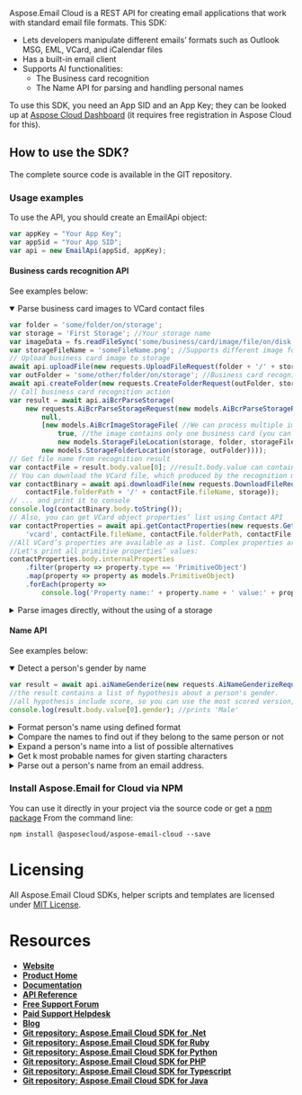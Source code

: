 ﻿Aspose.Email Cloud is a REST API for creating email applications that work with standard email file formats. This SDK:
- Lets developers manipulate different emails’ formats such as Outlook MSG, EML, VCard, and iCalendar files
- Has a built-in email client
- Supports AI functionalities:
    - The Business card recognition
    - The Name API for parsing and handling personal names

To use this SDK, you need an App SID and an App Key; they can be looked up at [Aspose Cloud Dashboard](https://dashboard.aspose.cloud/#/apps) (it requires free registration in Aspose Cloud for this).

## How to use the SDK?
The complete source code is available in the GIT repository.

### Usage examples
To use the API, you should create an EmailApi object:
```typescript
var appKey = "Your App Key";
var appSid = "Your App SID";
var api = new EmailApi(appSid, appKey);
```

#### Business cards recognition API
See examples below:

<details open>
    <summary>Parse business card images to VCard contact files</summary>

```typescript
var folder = 'some/folder/on/storage';
var storage = 'First Storage'; //Your storage name
var imageData = fs.readFileSync('some/business/card/image/file/on/disk');
var storageFileName = 'someFileName.png'; //Supports different image formats: PNG, JPEG, BMP, TIFF, GIF, etc.
// Upload business card image to storage
await api.uploadFile(new requests.UploadFileRequest(folder + '/' + storageFileName, imageData, storage));
var outFolder = 'some/other/folder/on/storage'; //Business card recognition results will be saved here
await api.createFolder(new requests.CreateFolderRequest(outFolder, storage));
// Call business card recognition action
var result = await api.aiBcrParseStorage(
    new requests.AiBcrParseStorageRequest(new models.AiBcrParseStorageRq(
        null,
        [new models.AiBcrImageStorageFile( //We can process multiple images in one request
            true, //the image contains only one business card (you can upload image with multiple cards on it)
            new models.StorageFileLocation(storage, folder, storageFileName))],
        new models.StorageFolderLocation(storage, outFolder))));
// Get file name from recognition result
var contactFile = result.body.value[0]; //result.body.value can contain multiple files, if we sent multicard images or multiple images
// You can download the VCard file, which produced by the recognition method ...
var contactBinary = await api.downloadFile(new requests.DownloadFileRequest(
    contactFile.folderPath + '/' + contactFile.fileName, storage));
// ... and print it to console
console.log(contactBinary.body.toString());
// Also, you can get VCard object properties’ list using Contact API
var contactProperties = await api.getContactProperties(new requests.GetContactPropertiesRequest(
    'vcard', contactFile.fileName, contactFile.folderPath, contactFile.storage));
//All VCard’s properties are available as a list. Complex properties are represented as hierarchical structures.
//Let's print all primitive properties’ values:
contactProperties.body.internalProperties
    .filter(property => property.type == 'PrimitiveObject')
    .map(property => property as models.PrimitiveObject)
    .forEach(property =>
        console.log('Property name:' + property.name + ' value:' + property.value));
```
</details>

<details>
    <summary>Parse images directly, without the using of a storage</summary>

```typescript
//Read image from file and convert it to Base64 string
var imageData = fs.readFileSync('some/business/card/image/file/on/disk').toString('base64');
var result = await api.aiBcrParse(new requests.AiBcrParseRequest(
    new models.AiBcrBase64Rq(undefined, [new models.AiBcrBase64Image(true, imageData)])));
//Result contains all recognized VCard objects (only the one in our case)
var contactProperties = result.body.value[0];
//VCard object is available as a list of properties, without any external calls:
contactProperties.internalProperties
    .filter(property => property.type == 'PrimitiveObject')
    .map(property => property as models.PrimitiveObject)
    .forEach(property =>
        console.log('Property name:' + property.name + ' value:' + property.value));
```
</details>

#### Name API
See examples below:
<details open>
    <summary>Detect a person's gender by name</summary>

```typescript
var result = await api.aiNameGenderize(new requests.AiNameGenderizeRequest('John Cane'));
//the result contains a list of hypothesis about a person's gender.
//all hypothesis include score, so you can use the most scored version, which will be the first in a list:
console.log(result.body.value[0].gender); //prints 'Male'
```
</details>

<details>
    <summary>Format person's name using defined format</summary>

```typescript
var result = await api.aiNameFormat(new requests.AiNameFormatRequest(
    'Mr. John Michael Cane', undefined, undefined, undefined, undefined, '%t%L%f%m'));
console.log(result.body.name); //prints 'Mr. Cane J. M.'
```
</details>

<details>
    <summary>Compare the names to find out if they belong to the same person or not</summary>

```typescript
var first = 'John Michael Cane';
var second = 'Cane J.';
var result = await api.aiNameMatch(new requests.AiNameMatchRequest(
    first, second));
console.log(result.body.similarity > 0.5); //prints 'true', names look similar
```
</details>

<details>
    <summary>Expand a person's name into a list of possible alternatives</summary>

```typescript
var result = await api.aiNameExpand(new requests.AiNameExpandRequest(
    'Smith Bobby'));
var names = result.body.names
    .map(weighted => weighted.name)
    .forEach(name => console.log(name)); //prints 'Mr. Smith', 'B. Smith', etc.
```
</details>

<details>
    <summary>Get k most probable names for given starting characters</summary>

```typescript
var prefix = 'Dav';
var result = await api.aiNameComplete(new requests.AiNameCompleteRequest(
    prefix));
var names = result.body.names
    .map(weighted => prefix + weighted.name)
    .forEach(name => console.log(name)); //prints 'David', 'Dave', 'Davis', etc.
```
</details>

<details>
    <summary>Parse out a person's name from an email address.</summary>

```typescript
var result = await api.aiNameParseEmailAddress(new requests.AiNameParseEmailAddressRequest(
    'john-cane@gmail.com'));
var extractedValues = result.body.value
    .map(extracted => extracted.name)
    .reduce((accumulator, value) => accumulator.concat(value));
var givenName = extractedValues.find(extracted => extracted.category == 'GivenName');
var surname = extractedValues.find(extracted => extracted.category == 'Surname');
console.log(givenName.value); // 'John'
console.log(surname.value); // 'Cane'
```
</details>

### Install Aspose.Email for Cloud via NPM
You can use it directly in your project via the source code or get a [npm package](https://www.npmjs.com/package/@asposecloud/aspose-email-cloud)
From the command line:

	npm install @asposecloud/aspose-email-cloud --save

# Licensing
All Aspose.Email Cloud SDKs, helper scripts and templates are licensed under [MIT License](LICENSE).

# Resources
+ [**Website**](https://www.aspose.cloud)
+ [**Product Home**](https://products.aspose.cloud/Email/cloud)
+ [**Documentation**](https://docs.aspose.cloud/display/Emailcloud/Home)
+ [**API Reference**](https://apireference.aspose.cloud/email/)
+ [**Free Support Forum**](https://forum.aspose.cloud/c/email)
+ [**Paid Support Helpdesk**](https://helpdesk.aspose.cloud/)
+ [**Blog**](https://blog.aspose.cloud/category/aspose-products/aspose-email-cloud/)
+ [**Git repository: Aspose.Email Cloud SDK for .Net**](https://github.com/aspose-email-cloud/aspose-email-cloud-dotnet)
+ [**Git repository: Aspose.Email Cloud SDK for Ruby**](https://github.com/aspose-email-cloud/aspose-email-cloud-ruby)
+ [**Git repository: Aspose.Email Cloud SDK for Python**](https://github.com/aspose-email-cloud/aspose-email-cloud-python)
+ [**Git repository: Aspose.Email Cloud SDK for PHP**](https://github.com/aspose-email-cloud/aspose-email-cloud-php)
+ [**Git repository: Aspose.Email Cloud SDK for Typescript**](https://github.com/aspose-email-cloud/aspose-email-cloud-node)
+ [**Git repository: Aspose.Email Cloud SDK for Java**](https://github.com/aspose-email-cloud/aspose-email-cloud-java)